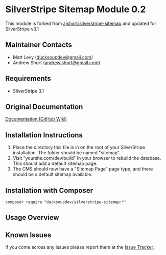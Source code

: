 SilverStripe Sitemap Module 0.2
===============================

This module is forked from [ajshort/silverstripe-sitemap](https://github.com/ajshort/silverstripe-sitemap) and updated for SilverStripe v3.1

Maintainer Contacts
-------------------
* Matt Levy (<ducksoupdev@gmail.com>)
* Andrew Short (<andrewjshort@gmail.com>)

Requirements
------------
*  SilverStripe 3.1

Original Documentation
-------------
[Documentation (GitHub Wiki)](http://wiki.github.com/ajshort/silverstripe-sitemap)

Installation Instructions
-------------------------
1.  Place the directory this file is in on the root of your SilverStripe installation. The folder should be named
    "sitemap".
2.  Visit "yoursite.com/dev/build" in your browser to rebuild the database. This should add a default sitemap page.
3.  The CMS should now have a "Sitemap Page" page type, and there should be a default sitemap available.

Installation with Composer
--------------------------

    composer require "ducksoupdev/silverstripe-sitemap:*"

Usage Overview
--------------

Known Issues
------------
If you come across any issues please report them at the [Issue Tracker](http://github.com/ducksoupdev/silverstripe-sitemap/issues).